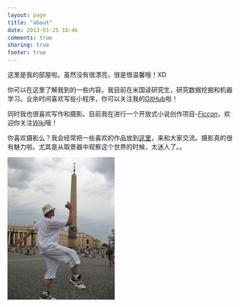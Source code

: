 ```yaml
---
layout: page
title: "about"
date: 2013-01-25 18:46
comments: true
sharing: true
footer: true
---
```


这里是我的部屋啦。虽然没有很漂亮，很是很温馨哦！XD

你可以在这里了解我到的一些内容。我目前在米国读研究生，研究数据挖掘和机器学习。业余时间喜欢写些小程序，你可以关注我的[GitHub](https://github.com/scorpiohw)啦！

同时我也很喜欢写作和摄影。目前我在进行一个开放式小说创作项目-[*Ficcon*](https://github.com/scorpiohw/Ficcon)，欢迎你关注[*Wiki*](http://ficcon.wikia.com/wiki/Main_Page)哦！

你喜欢摄影么？我会经常把一些喜欢的作品放到[这里](http://takihiko.tuchong.com)，来和大家交流。摄影真的很有魅力啦。尤其是从取景器中观察这个世界的时候，太迷人了。。

![照片吼！](./head.jpg)